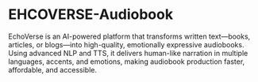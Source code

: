 # EHCOVERSE-Audiobook
EchoVerse is an AI-powered platform that transforms written text—books, articles, or blogs—into high-quality, emotionally expressive audiobooks. Using advanced NLP and TTS, it delivers human-like narration in multiple languages, accents, and emotions, making audiobook production faster, affordable, and accessible.
